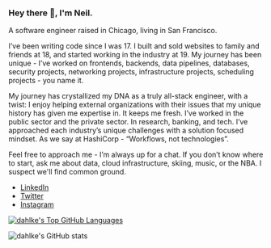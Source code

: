 ### Hey there 👋, I'm Neil.

A software engineer raised in Chicago, living in San Francisco.

I’ve been writing code since I was 17. I built and sold websites to family and friends at 18, and started working in the industry at 19. My journey has been unique - I’ve worked on frontends, backends, data pipelines, databases, security projects, networking projects, infrastructure projects, scheduling projects - you name it.

My journey has crystallized my DNA as a truly all-stack engineer, with a twist: I enjoy helping external organizations with their issues that my unique history has given me expertise in. It keeps me fresh. I’ve worked in the public sector and the private sector. In research, banking, and tech. I’ve approached each industry’s unique challenges with a solution focused mindset. As we say at HashiCorp - “Workflows, not technologies”.

Feel free to approach me - I’m always up for a chat. If you don’t know where to start, ask me about data, cloud infrastructure, skiing, music, or the NBA. I suspect we'll find common ground.

- [LinkedIn](https://www.linkedin.com/in/neildahlke/)
- [Twitter](https://twitter.com/neildahlke)
- [Instagram](https://www.instagram.com/eklhad/)

[![dahlke's Top GitHub Languages](https://github-readme-stats.vercel.app/api/top-langs/?username=dahlke)](https://github.com/anuraghazra/github-readme-stats)

![dahlke's GitHub stats](https://github-readme-stats.vercel.app/api?username=dahlke&show_icons=true)

<!--
**dahlke/dahlke** is a ✨ _special_ ✨ repository because its `README.md` (this file) appears on your GitHub profile.

Here are some ideas to get you started:

- 🔭 I’m currently working on ...
- 🌱 I’m currently learning ...
- 👯 I’m looking to collaborate on ...
- 🤔 I’m looking for help with ...
- 💬 Ask me about ...
- 📫 How to reach me: ...
- 😄 Pronouns: ...
- ⚡ Fun fact: ...
-->
